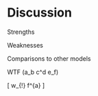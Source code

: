 # Discussion

Strengths

Weaknesses

Comparisons to other models

WTF \(a_b c^d e_f\)

\[ w_{!} f^{a} \]